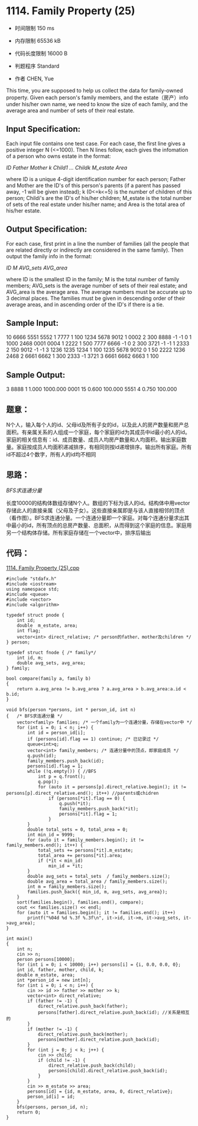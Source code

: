 # 1114. Family Property (25)



* 时间限制 150 ms



* 内存限制 65536 kB



* 代码长度限制 16000 B


* 判题程序 Standard 

* 作者 CHEN, Yue



This time, you are supposed to help us collect the data for family-owned property. Given each person's family members, and the estate（房产）info under his/her own name, we need to know the size of each family, and the average area and number of sets of their real estate.

## Input Specification: 

Each input file contains one test case. For each case, the first line gives a positive integer N (<=1000). Then N lines follow, each gives the infomation of a person who owns estate in the format:

*ID Father Mother k Child1 ... Childk M_estate Area*

where ID is a unique 4-digit identification number for each person; Father and Mother are the ID's of this person's parents (if a parent has passed away, -1 will be given instead); k (0<=k<=5) is the number of children of this person; Childi's are the ID's of his/her children; M_estate is the total number of sets of the real estate under his/her name; and Area is the total area of his/her estate. 

## Output Specification: 

For each case, first print in a line the number of families (all the people that are related directly or indirectly are considered in the same family). Then output the family info in the format: 

*ID M AVG_sets AVG_area*

where ID is the smallest ID in the family; M is the total number of family members; AVG_sets is the average number of sets of their real estate; and AVG_area is the average area. The average numbers must be accurate up to 3 decimal places. The families must be given in descending order of their average areas, and in ascending order of the ID's if there is a tie. 




## Sample Input:

10
6666 5551 5552 1 7777 1 100
1234 5678 9012 1 0002 2 300
8888 -1 -1 0 1 1000
2468 0001 0004 1 2222 1 500
7777 6666 -1 0 2 300
3721 -1 -1 1 2333 2 150
9012 -1 -1 3 1236 1235 1234 1 100
1235 5678 9012 0 1 50
2222 1236 2468 2 6661 6662 1 300
2333 -1 3721 3 6661 6662 6663 1 100

## Sample Output:

3
8888 1 1.000 1000.000
0001 15 0.600 100.000
5551 4 0.750 100.000


## 题意：

N个人，输入每个人的id、父母id及所有子女的id，以及此人的房产数量和房产总面积。有亲属关系的人组成一个家庭，每个家庭的id为其成员中id最小的人的id。家庭的相关信息有：id、成员数量、成员人均房产数量和人均面积。输出家庭数量。家庭按成员人均面积递减排序，有相同则按id递增排序。输出所有家庭。所有id不超过4个数字，所有人的id均不相同

## 思路：


*BFS求连通分量*

长度10000的结构体数组存储N个人。数组的下标为该人的id。结构体中用vector存储此人的直接亲属（父母及子女）。这些直接亲属即是与该人直接相邻的顶点（看作图）。BFS求连通分量。一个连通分量即一个家庭。对每个连通分量求出其中最小的id，所有顶点的总房产数量、总面积，从而得到这个家庭的信息。家庭用另一个结构体存储。所有家庭存储在一个vector中，排序后输出


## 代码：

[1114. Family Property (25).cpp ](https://github.com/jerrykcode/PAT-Advanced-Level-Practise/blob/master/1114.%20Family%20Property%20(25)/1114.%20Family%20Property%20(25).cpp)


    #include "stdafx.h"
    #include <iostream>
    using namespace std;
    #include <queue>
    #include <vector>
    #include <algorithm>
    
    typedef struct pnode { 
    	int id;
    	double  m_estate, area;
    	int flag;
    	vector<int> direct_relative; /* person的father、mother及children */
    } person;
    
    typedef struct fnode { /* family*/
    	int id, m;
    	double avg_sets, avg_area;
    } family;
    
    bool compare(family a, family b)
    {
    	return a.avg_area != b.avg_area ? a.avg_area > b.avg_area:a.id < b.id;
    }
    
    void bfs(person *persons, int * person_id, int n)
    {	/* BFS求连通分量 */
    	vector<family> families; /* 一个family为一个连通分量，存储在vector中 */
    	for (int i = 0; i < n; i++) {
    		int id = person_id[i];
    		if (persons[id].flag == 1) continue; /* 已记录过 */
    		queue<int>q;
    		vector<int> family_members; /* 连通分量中的顶点，即家庭成员 */
    		q.push(id);
    		family_members.push_back(id);
    		persons[id].flag = 1;
    		while (!q.empty()) { //BFS
    			int p = q.front();
    			q.pop();
    			for (auto it = persons[p].direct_relative.begin(); it != persons[p].direct_relative.end(); it++) //parents或chidren
    				if (persons[*it].flag == 0) {
    					q.push(*it);
    					family_members.push_back(*it);
    					persons[*it].flag = 1;
    				}
    		}
    		double total_sets = 0, total_area = 0;
    		int min_id = 9999;
    		for (auto it = family_members.begin(); it != family_members.end(); it++) {
    			total_sets += persons[*it].m_estate;
    			total_area += persons[*it].area;
    			if (*it < min_id)
    				min_id = *it;
    		}
    		double avg_sets = total_sets  / family_members.size();
    		double avg_area = total_area / family_members.size();
    		int m = family_members.size();
    		families.push_back({ min_id, m, avg_sets, avg_area});
    	}
    	sort(families.begin(), families.end(), compare);
    	cout << families.size() << endl;
    	for (auto it = families.begin(); it != families.end(); it++) 
    		printf("%04d %d %.3f %.3f\n", it->id, it->m, it->avg_sets, it->avg_area);
    }
    
    int main()
    {
    	int n;
    	cin >> n;
    	person persons[10000];
    	for (int i = 0; i < 10000; i++) persons[i] = {i, 0.0, 0.0, 0};
    	int id, father, mother, child, k;
    	double m_estate, area;
    	int *person_id = new int[n];
    	for (int i = 0; i < n; i++) {
    		cin >> id >> father >> mother >> k;
    		vector<int> direct_relative;
    		if (father != -1) {
    			direct_relative.push_back(father);
    			persons[father].direct_relative.push_back(id); //关系是相互的
    		}
    		if (mother != -1) {
    			direct_relative.push_back(mother);
    			persons[mother].direct_relative.push_back(id);
    		}
    		for (int j = 0; j < k; j++) {
    			cin >> child;
    			if (child != -1) {
    				direct_relative.push_back(child);
    				persons[child].direct_relative.push_back(id);
    			}
    		}
    		cin >> m_estate >> area;
    		persons[id] = {id, m_estate, area, 0, direct_relative};
    		person_id[i] = id;
    	}
    	bfs(persons, person_id, n);
        return 0;
    }
